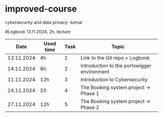# improved-course
cybersecurity and data privacy- komal

#Logbook
13.11.2024, 2h, lecture

| Date  | Used time | Task | Topic |
| ------------- | ------------- | ------------- | ------------- |
| 13.11.2024  | 4h | 1 |Link to the Git repo + Logbook
| 14.11.2024 | 8h  |2  | Introduction to the portswigger environment  |
| 11.11.2024  | 12h | 3 | Introduction to Cybersecurity |
| 24.11.2024 |20  | 4 | The Booking system project → Phase 1
| 27.11.2024  | 12h | 5 | The Booking system project → Phase 2 |
